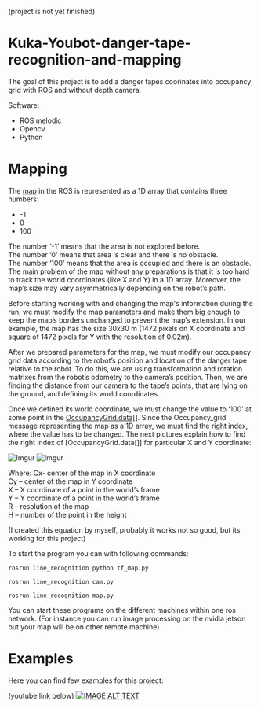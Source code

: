 (project is not yet finished)

# Kuka-Youbot-danger-tape-recognition-and-mapping

The goal of this project is to add a danger tapes coorinates into occupancy grid with ROS and without depth camera. 


Software:
- ROS melodic
- Opencv
- Python


# Mapping

The [map](http://docs.ros.org/en/melodic/api/nav_msgs/html/msg/OccupancyGrid.html) in the ROS is represented as a 1D array that contains three numbers: 
- -1 
-	0
- 100

The number ‘-1’ means that the area is not explored before.<br/>
The number ‘0’ means that area is clear and there is no obstacle.<br/> 
The number ‘100’ means that the area is occupied and there is an obstacle.<br/> 
The main problem of the map without any preparations is that it is too hard to track the world coordinates (like X and Y) in a 1D array. Moreover, the map’s size may vary asymmetrically depending on the robot’s path.

Before starting working with and changing the map's information during the run, we must modify the map parameters and make them big enough to keep the map’s borders unchanged to prevent the map’s extension. In our example, the map has the size 30x30 m (1472 pixels on X coordinate and square of 1472 pixels for Y with the resolution of 0.02m). 

After we prepared parameters for the map, we must modify our occupancy grid data according to the robot’s position and location of the danger tape relative to the robot. To do this, we are using transformation and rotation matrixes from the robot’s odometry to the camera’s position. Then, we are finding the distance from our camera to the tape’s points, that are lying on the ground, and defining its world coordinates. 

Once we defined its world coordinate, we must change the value to ‘100’ at some point in the [OccupancyGrid.data[]](http://docs.ros.org/en/melodic/api/nav_msgs/html/msg/OccupancyGrid.html). Since the Occupancy_grid message representing the map as a 1D array, we must find the right index, where the value has to be changed. The next pictures explain how to find the right index of [OccupancyGrid.data[]] for particular X and Y coordinate:

![Imgur](https://i.imgur.com/7ktSIlQ.png)
![Imgur](https://i.imgur.com/E6BHjMD.png)

Where:
Cx- center of the map in X coordinate<br/>
Cy – center of the map in Y coordinate<br/>
X – X coordinate of a point in the world’s frame<br/>
Y – Y coordinate of a point in the world’s frame<br/>
R – resolution of the map<br/>
H – number of the point in the height<br/>


(I created this equation by myself, probably it works not so good, but its working for this project)


To start the program you can with following commands:

`rosrun line_recognition python tf_map.py`

`rosrun line_recognition cam.py`

`rosrun line_recognition map.py`

You can start these programs on the different machines within one ros network. (For instance you can run image processing on the nvidia jetson but your map will be on other remote machine)

# Examples

Here you can find few examples for this project:

(youtube link below)
[![IMAGE ALT TEXT](http://img.youtube.com/vi/Qk4FWbUZ-5A/0.jpg)](http://www.youtube.com/watch?v=Qk4FWbUZ-5A "Video Title")


